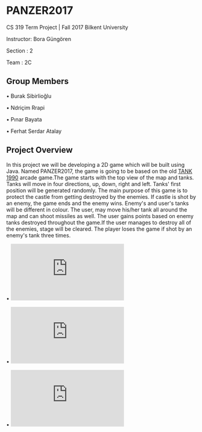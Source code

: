 # PANZER2017
CS 319 Term Project | Fall 2017 Bilkent University


Instructor: Bora Güngören 


Section : 2


Team    : 2C  



## Group Members
• Burak Sibirlioğlu


• Ndriçim Rrapi


• Pınar Bayata


• Ferhat Serdar Atalay



## Project Overview
In this project we will be developing a 2D game which will be built using Java. Named PANZER2017, the game is going to be based on the old  <a href="https://www.youtube.com/watch?v=Opoib-Q_UGw">TANK 1990</a> arcade game.The game starts with the top view of the map and tanks. Tanks will move in four directions, up, down, right and left. Tanks' first position will be generated randomly. The main purpose of this game is to protect the castle from getting destroyed by the enemies. If castle is shot by an enemy, the game ends and the enemy wins.   Enemy's and user's tanks will be different in colour. The user, may move his/her tank all around the map and can shoot missiles as well. The user gains points based on enemy tanks destroyed throughout the game.If the user manages to destroy all of the enemies, stage will be cleared. The player loses the game if shot by an enemy's tank three times.


• ![Analysis Report](https://github.com/buraksibirlioglu/CS319_SEC2_2C/blob/master/doc/Reports/Revised_Analysis_%20Report_%20Group2C%20.pdf)


• ![Design Report](https://github.com/buraksibirlioglu/CS319_SEC2_2C/blob/master/doc/Reports/REVISED_DesignReport_Group2C.pdf)


• ![Final Report](https://github.com/buraksibirlioglu/CS319_SEC2_2C/blob/master/doc/Reports/Revised_Final_Report_Group2C.pdf)
